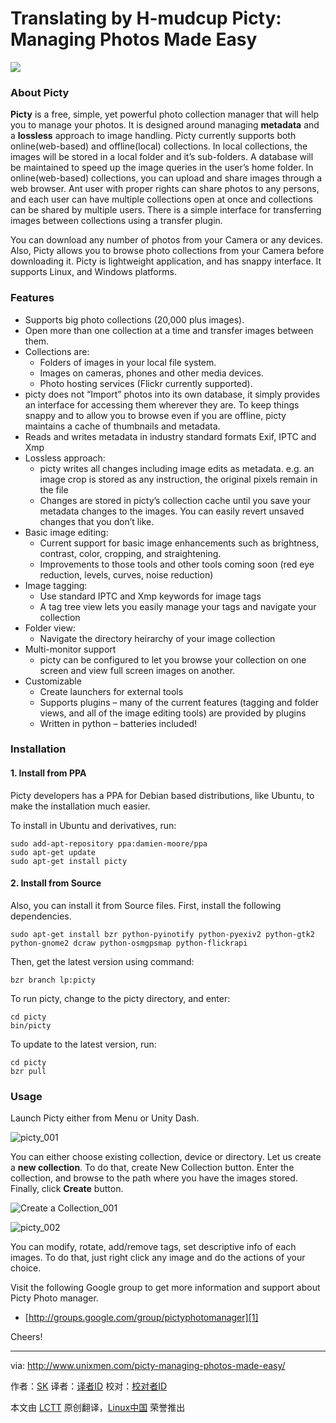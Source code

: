 Translating by H-mudcup
Picty: Managing Photos Made Easy
================================================================================
![](http://1102047360.rsc.cdn77.org/wp-content/uploads/2015/03/picty_002-790x429.png)

### About Picty ###

**Picty** is a free, simple, yet powerful photo collection manager that will help you to manage your photos. It is designed around managing **metadata** and a **lossless** approach to image handling. Picty currently supports both online(web-based) and offline(local) collections. In local collections, the images will be stored in a local folder and it’s sub-folders. A database will be maintained to speed up the image queries in the user’s home folder. In online(web-based) collections, you can upload and share images through a web browser. Ant user with proper rights can share photos to any persons, and each user can have multiple collections open at once and collections can be shared by multiple users. There is a simple interface for transferring images between collections using a transfer plugin.

You can download any number of photos from your Camera or any devices. Also, Picty allows you to browse photo collections from your Camera before downloading it. Picty is lightweight application, and has snappy interface. It supports Linux, and Windows platforms.

### Features ###

- Supports big photo collections (20,000 plus images).
- Open more than one collection at a time and transfer images between them.
- Collections are:
    - Folders of images in your local file system.
    - Images on cameras, phones and other media devices.
    - Photo hosting services (Flickr currently supported).
- picty does not “Import” photos into its own database, it simply provides an interface for accessing them wherever they are. To keep things snappy and to allow you to browse even if you are offline, picty maintains a cache of thumbnails and metadata.
- Reads and writes metadata in industry standard formats Exif, IPTC and Xmp
- Lossless approach:
    - picty writes all changes including image edits as metadata. e.g. an image crop is stored as any instruction, the original pixels remain in the file
    - Changes are stored in picty’s collection cache until you save your metadata changes to the images. You can easily revert unsaved changes that you don’t like.
- Basic image editing:
    - Current support for basic image enhancements such as brightness, contrast, color, cropping, and straightening.
    - Improvements to those tools and other tools coming soon (red eye reduction, levels, curves, noise reduction)
- Image tagging:
    - Use standard IPTC and Xmp keywords for image tags
    - A tag tree view lets you easily manage your tags and navigate your collection
- Folder view:
    - Navigate the directory heirarchy of your image collection
- Multi-monitor support
    - picty can be configured to let you browse your collection on one screen and view full screen images on another.
- Customizable
    - Create launchers for external tools
    - Supports plugins – many of the current features (tagging and folder views, and all of the image editing tools) are provided by plugins
    - Written in python – batteries included!

### Installation ###

#### 1. Install from PPA ####

Picty developers has a PPA for Debian based distributions, like Ubuntu, to make the installation much easier.

To install in Ubuntu and derivatives, run:

    sudo add-apt-repository ppa:damien-moore/ppa
    sudo apt-get update
    sudo apt-get install picty

#### 2. Install from Source ####

Also, you can install it from Source files. First, install the following dependencies.

    sudo apt-get install bzr python-pyinotify python-pyexiv2 python-gtk2 python-gnome2 dcraw python-osmgpsmap python-flickrapi

Then, get the latest version using command:

    bzr branch lp:picty

To run picty, change to the picty directory, and enter:

    cd picty
    bin/picty

To update to the latest version, run:

    cd picty
    bzr pull

### Usage ###

Launch Picty either from Menu or Unity Dash.

![picty_001](http://www.unixmen.com/wp-content/uploads/2015/03/picty_001.png)

You can either choose existing collection, device or directory. Let us create a **new collection**. To do that, create New Collection button. Enter the collection, and browse to the path where you have the images stored. Finally, click **Create** button.

![Create a Collection_001](http://www.unixmen.com/wp-content/uploads/2015/03/Create-a-Collection_001.png)

![picty_002](http://www.unixmen.com/wp-content/uploads/2015/03/picty_002.png)

You can modify, rotate, add/remove tags, set descriptive info of each images. To do that, just right click any image and do the actions of your choice.

Visit the following Google group to get more information and support about Picty Photo manager.

- [http://groups.google.com/group/pictyphotomanager][1]

Cheers!

--------------------------------------------------------------------------------

via: http://www.unixmen.com/picty-managing-photos-made-easy/

作者：[SK][a]
译者：[译者ID](https://github.com/译者ID)
校对：[校对者ID](https://github.com/校对者ID)

本文由 [LCTT](https://github.com/LCTT/TranslateProject) 原创翻译，[Linux中国](http://linux.cn/) 荣誉推出

[a]:http://www.unixmen.com/author/sk/
[1]:http://groups.google.com/group/pictyphotomanager
